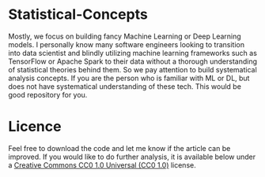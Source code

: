 # Statistical-Concepts
Mostly, we focus on building fancy Machine Learning or Deep Learning models. I personally know many software engineers looking to transition into data scientist and blindly utilizing machine learning frameworks such as TensorFlow or Apache Spark to their data without a thorough understanding of statistical theories behind them. So we pay attention to build systematical analysis concepts. If you are the person who is familiar with ML or DL, but does not have systematical understanding of these tech. This would be good repository for you.  

# Licence
Feel free to download the code and let me know if the article can be improved. If you would like to do further analysis, it is available below under a [Creative Commons CC0 1.0 Universal (CC0 1.0)](https://creativecommons.org/publicdomain/zero/1.0/) license.
